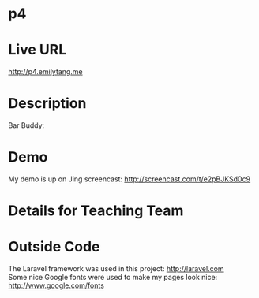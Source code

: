 # p4
# Live URL
http://p4.emilytang.me

# Description
Bar Buddy: 

# Demo
My demo is up on Jing screencast: http://screencast.com/t/e2pBJKSd0c9

# Details for Teaching Team


# Outside Code
The Laravel framework was used in this project: http://laravel.com <br>
Some nice Google fonts were used to make my pages look nice: http://www.google.com/fonts
